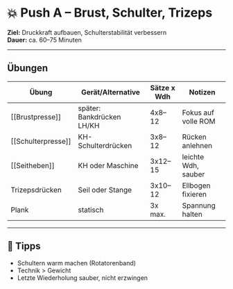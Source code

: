 # 💥 Push A – Brust, Schulter, Trizeps

**Ziel:** Druckkraft aufbauen, Schulterstabilität verbessern  
**Dauer:** ca. 60–75 Minuten  

---

## Übungen

| Übung              | Gerät/Alternative         | Sätze x Wdh | Notizen             |
| ------------------ | ------------------------- | ----------- | ------------------- |
| [[Brustpresse]]    | später: Bankdrücken LH/KH | 4x8–12      | Fokus auf volle ROM |
| [[Schulterpresse]] | KH-Schulterdrücken        | 3x8–12      | Rücken anlehnen     |
| [[Seitheben]]      | KH oder Maschine          | 3x12–15     | leichte Wdh, sauber |
| Trizepsdrücken     | Seil oder Stange          | 3x10–12     | Ellbogen fixieren   |
| Plank              | statisch                  | 3x max.     | Spannung halten     |

---

## 🧠 Tipps
- Schultern warm machen (Rotatorenband)  
- Technik > Gewicht  
- Letzte Wiederholung sauber, nicht erzwingen  
